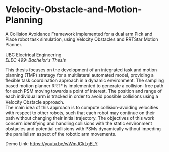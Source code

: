 # Velocity-Obstacle-and-Motion-Planning
A Collision Avoidance Framework implemented for a dual arm Pick and Place robot task simulation, using Velocity Obstacles and RRTStar Motion Planner.  
  
UBC Electrical Engineering  
_ELEC 499: Bachelor's Thesis_  


This thesis focuses on the development of an integrated task and motion planning (TMP) strategy for a multilateral automated model, providing a flexible task coordination approach in a dynamic environment. The sampling based motion planner RRT* is implemented to generate a collision-free path for each PSM moving towards a point of interest. The position and range of each individual arm is tracked in order to avoid possible collisions using a Velocity Obstacle approach.  
The main idea of this approach is to compute collision-avoiding velocities with respect to other robots, such that each robot may continue on their path without changing their initial trajectory. The objectives of this work concern identifying and handling collisions with the static environment obstacles and potential collisions with PSMs dynamically without impeding the parallelism aspect of the robotic arm movements.  

Demo Link: https://youtu.be/wWmJCkLgELY
